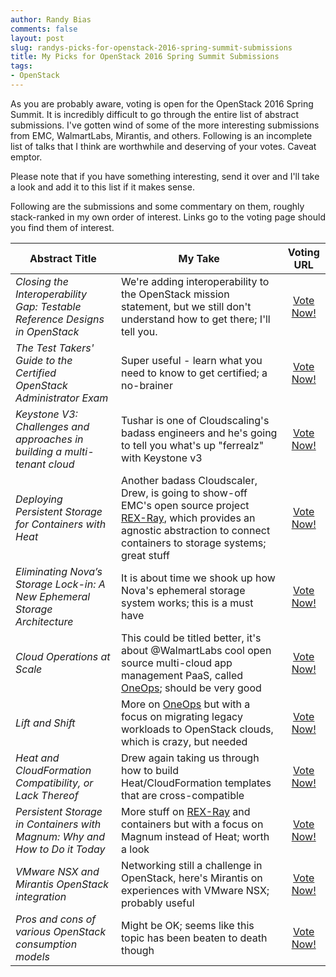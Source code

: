 ```yaml
---
author: Randy Bias
comments: false
layout: post
slug: randys-picks-for-openstack-2016-spring-summit-submissions
title: My Picks for OpenStack 2016 Spring Summit Submissions
tags:
- OpenStack
---
```


As you are probably aware, voting is open for the OpenStack 2016 Spring Summit. It is incredibly difficult to go through the entire list of abstract submissions. I've gotten wind of some of the more interesting submissions from EMC, WalmartLabs, Mirantis, and others. Following is an incomplete list of talks that I think are worthwhile and deserving of your votes. Caveat emptor.

Please note that if you have something interesting, send it over and I'll take a look and add it to this list if it makes sense.

Following are the submissions and some commentary on them, roughly stack-ranked in my own order of interest.  Links go to the voting page should you find them of interest.

| **Abstract Title** | **My Take** | **Voting URL** |
| --- | --- | :---: | 
| *Closing the Interoperability Gap: Testable Reference Designs in OpenStack* | We're adding interoperability to the OpenStack mission statement, but we still don't understand how to get there; I'll tell you. | [Vote Now!](https://www.openstack.org/summit/austin-2016/vote-for-speakers/presentation/8105) |
| *The Test Takers' Guide to the Certified OpenStack Administrator Exam* | Super useful - learn what you need to know to get certified; a no-brainer | [Vote Now!](https://www.openstack.org/summit/austin-2016/vote-for-speakers/Presentation/7357) |
| *Keystone V3: Challenges and approaches in building a multi-tenant cloud* | Tushar is one of Cloudscaling's badass engineers and he's going to tell you what's up "ferrealz" with Keystone v3 | [Vote Now!](https://www.openstack.org/summit/austin-2016/vote-for-speakers/presentation/8839) |
| *Deploying Persistent Storage for Containers with Heat* | Another badass Cloudscaler, Drew, is going to show-off EMC's open source project [REX-Ray](https://github.com/emccode/rexray), which provides an agnostic abstraction to connect containers to storage systems; great stuff | [Vote Now!](https://www.openstack.org/summit/austin-2016/vote-for-speakers/presentation/8409) |
| *Eliminating Nova’s Storage Lock-in: A New Ephemeral Storage Architecture* | It is about time we shook up how Nova's ephemeral storage system works; this is a must have | [Vote Now!](https://www.openstack.org/summit/austin-2016/vote-for-speakers/presentation/8094) |
| *Cloud Operations at Scale* | This could be titled better, it's about @WalmartLabs cool open source multi-cloud app management PaaS, called [OneOps](http://www.oneops.com/); should be very good | [Vote Now!](https://www.openstack.org/summit/austin-2016/vote-for-speakers/presentation/6989) |
| *Lift and Shift* | More on [OneOps](http://www.oneops.com/) but with a focus on migrating legacy workloads to OpenStack clouds, which is crazy, but needed | [Vote Now!](https://www.openstack.org/summit/austin-2016/vote-for-speakers/presentation/7574) |
| *Heat and CloudFormation Compatibility, or Lack Thereof* | Drew again taking us through how to build Heat/CloudFormation templates that are cross-compatible | [Vote Now!](https://www.openstack.org/summit/austin-2016/vote-for-speakers/presentation/7853) |
| *Persistent Storage in Containers with Magnum: Why and How to Do it Today* | More stuff on [REX-Ray](https://github.com/emccode/rexray) and containers but with a focus on Magnum instead of Heat; worth a look | [Vote Now!](https://www.openstack.org/summit/austin-2016/vote-for-speakers/presentation/7192) |
| *VMware NSX and Mirantis OpenStack integration* | Networking still a challenge in OpenStack, here's Mirantis on experiences with VMware NSX; probably useful | [Vote Now!](https://www.openstack.org/summit/austin-2016/vote-for-speakers/presentation/8576) |
| *Pros and cons of various OpenStack consumption models* | Might be OK; seems like this topic has been beaten to death though | [Vote Now!](https://www.openstack.org/summit/austin-2016/vote-for-speakers/presentation/8801) |

